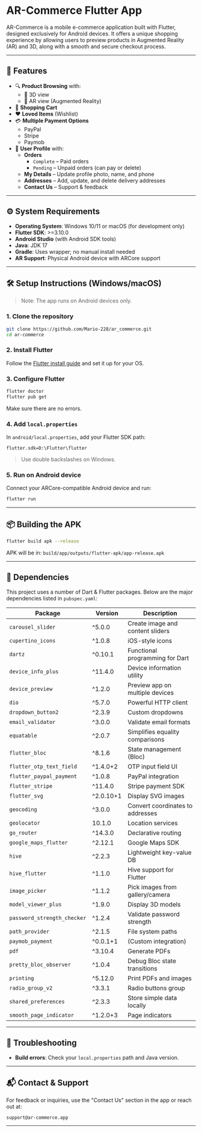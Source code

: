 
# AR-Commerce Flutter App

AR-Commerce is a mobile e-commerce application built with Flutter, designed exclusively for Android devices. It offers a unique shopping experience by allowing users to preview products in Augmented Reality (AR) and 3D, along with a smooth and secure checkout process.

---

## 📱 Features

- 🔍 **Product Browsing** with:
  - 🧊 3D view
  - 📱 AR view (Augmented Reality)
- 🛒 **Shopping Cart**
- ❤️ **Loved Items** (Wishlist)
- 💳 **Multiple Payment Options**
  - PayPal
  - Stripe
  - Paymob
- 👤 **User Profile** with:
  - **Orders**
    - `Complete` – Paid orders
    - `Pending` – Unpaid orders (can pay or delete)
  - **My Details** – Update profile photo, name, and phone
  - **Addresses** – Add, update, and delete delivery addresses
  - **Contact Us** – Support & feedback

---

## ⚙️ System Requirements

- **Operating System**: Windows 10/11 or macOS (for development only)
- **Flutter SDK**: >=3.10.0
- **Android Studio** (with Android SDK tools)
- **Java**: JDK 17
- **Gradle**: Uses wrapper; no manual install needed
- **AR Support**: Physical Android device with ARCore support

---

## 🛠️ Setup Instructions (Windows/macOS)

> Note: The app runs on Android devices only.

### 1. Clone the repository

```bash
git clone https://github.com/Mario-228/ar_commerce.git
cd ar-commerce
```

### 2. Install Flutter

Follow the [Flutter install guide](https://docs.flutter.dev/get-started/install) and set it up for your OS.

### 3. Configure Flutter

```bash
flutter doctor
flutter pub get
```

Make sure there are no errors.

### 4. Add `local.properties`

In `android/local.properties`, add your Flutter SDK path:

```properties
flutter.sdk=D:\Flutter\flutter
```

> Use double backslashes on Windows.

### 5. Run on Android device

Connect your ARCore-compatible Android device and run:

```bash
flutter run
```

---

## 📦 Building the APK

```bash
flutter build apk --release
```

APK will be in: `build/app/outputs/flutter-apk/app-release.apk`

---

## 🧩 Dependencies

This project uses a number of Dart & Flutter packages. Below are the major dependencies listed in `pubspec.yaml`:

| Package | Version | Description |
|--------|---------|-------------|
| `carousel_slider` | ^5.0.0 | Create image and content sliders |
| `cupertino_icons` | ^1.0.8 | iOS-style icons |
| `dartz` | ^0.10.1 | Functional programming for Dart |
| `device_info_plus` | ^11.4.0 | Device information utility |
| `device_preview` | ^1.2.0 | Preview app on multiple devices |
| `dio` | ^5.7.0 | Powerful HTTP client |
| `dropdown_button2` | ^2.3.9 | Custom dropdowns |
| `email_validator` | ^3.0.0 | Validate email formats |
| `equatable` | ^2.0.7 | Simplifies equality comparisons |
| `flutter_bloc` | ^8.1.6 | State management (Bloc) |
| `flutter_otp_text_field` | ^1.4.0+2 | OTP input field UI |
| `flutter_paypal_payment` | ^1.0.8 | PayPal integration |
| `flutter_stripe` | ^11.4.0 | Stripe payment SDK |
| `flutter_svg` | ^2.0.10+1 | Display SVG images |
| `geocoding` | ^3.0.0 | Convert coordinates to addresses |
| `geolocator` | 10.1.0 | Location services |
| `go_router` | ^14.3.0 | Declarative routing |
| `google_maps_flutter` | ^2.12.1 | Google Maps SDK |
| `hive` | ^2.2.3 | Lightweight key-value DB |
| `hive_flutter` | ^1.1.0 | Hive support for Flutter |
| `image_picker` | ^1.1.2 | Pick images from gallery/camera |
| `model_viewer_plus` | ^1.9.0 | Display 3D models |
| `password_strength_checker` | ^1.2.4 | Validate password strength |
| `path_provider` | ^2.1.5 | File system paths |
| `paymob_payment` | ^0.0.1+1 | (Custom integration) |
| `pdf` | ^3.10.4 | Generate PDFs |
| `pretty_bloc_observer` | ^1.0.4 | Debug Bloc state transitions |
| `printing` | ^5.12.0 | Print PDFs and images |
| `radio_group_v2` | ^3.3.1 | Radio buttons group |
| `shared_preferences` | ^2.3.3 | Store simple data locally |
| `smooth_page_indicator` | ^1.2.0+3 | Page indicators |

---

## 🧯 Troubleshooting

- **Build errors**: Check your `local.properties` path and Java version.

---

## 📬 Contact & Support

For feedback or inquiries, use the "Contact Us" section in the app or reach out at:

```
support@ar-commerce.app
```

---